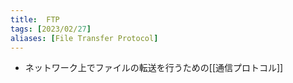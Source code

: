 ```yaml
---
title:  FTP
tags: [2023/02/27]
aliases: [File Transfer Protocol]
---
```


- ネットワーク上でファイルの転送を行うための[[通信プロトコル]]
